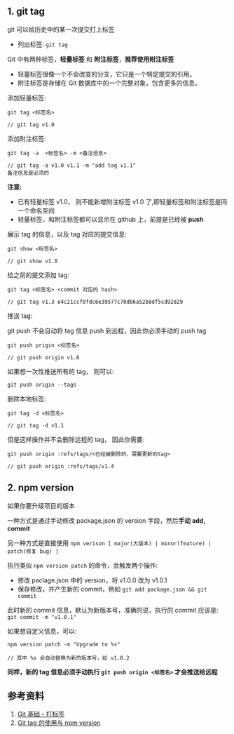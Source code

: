 ## 1. git tag
git 可以给历史中的某一次提交打上标签  

- 列出标签: `git tag`

Git 中有两种标签，**轻量标签** 和 **附注标签**，**推荐使用附注标签**  

- 轻量标签很像一个不会改变的分支，它只是一个特定提交的引用。
- 附注标签是存储在 Git 数据库中的一个完整对象，包含更多的信息。

添加轻量标签:  
```shell
git tag <标签名>

// git tag v1.0
```

添加附注标签:  
```shell
git tag -a  <标签名> -m <备注信息>

// git tag -a v1.0 v1.1 -m "add tag v1.1"
备注信息是必须的
```

**注意:**  
- 已有轻量标签 v1.0， 则不能新增附注标签 v1.0 了,即轻量标签和附注标签是同一个命名空间
- 轻量标签，和附注标签都可以显示在 github 上，前提是已经被 **push**


展示 tag 的信息，以及 tag 对应的提交信息:  

```shell
git show <标签名>

// git show v1.0
```

给之前的提交添加 tag:  

```shell
git tag <标签名> <commit 对应的 hash>

// git tag v1.3 e4c21ccf0fdc6e39577c70db6a52b8df5cd92829
```

推送 tag:  

git push 不会自动将 tag 信息 push 到远程，因此你必须手动的 push tag

```shell
git push prigin <标签名>

// git push origin v1.6
```
如果想一次性推送所有的 tag， 则可以:  

```shell
git push origin --tags
```

删除本地标签:  

```shell
git tag -d <标签名>  

// git tag -d v1.1
```
但是这样操作并不会删除远程的 tag， 因此你需要:  

```shell
git push origin :refs/tags/<已经被删除的，需要更新的tag>

// git push origin :refs/tags/v1.4
```

## 2. npm version

如果你要升级项目的版本  

一种方式是通过手动修改 package.json 的 version 字段，然后**手动 add, commit**  

另一种方式是直接使用 `npm verison [ major(大版本) | minor(feature) | patch(修复 bug) ]` 

执行类似 `npm version patch` 的命令，会触发两个操作:  
- 修改 paclage.json 中的 version，将 v1.0.0 改为  v1.0.1
- 保存修改，并产生新的 commit，例如 `git add package.json && git commit`

此时新的 commit 信息，默认为新版本号，准确的说，执行的 commit 应该是: `git commit -m "v1.0.1"`  

如果想自定义信息，可以:  

```shell
npm version patch -m "Upgrade to %s"  

// 其中 %s 会自动替换为新的版本号，如 v1.0.2
```

**同样，新的 tag 信息必须手动执行 `git push origin <标签名>` 才会推送给远程**


## 参考资料
1. [Git 基础 - 打标签](https://git-scm.com/book/zh/v2/Git-%E5%9F%BA%E7%A1%80-%E6%89%93%E6%A0%87%E7%AD%BE)
2. [Git tag 的使用与 npm version](https://www.jianshu.com/p/9e64bdf1e8f9)
